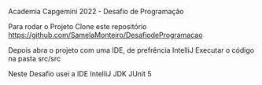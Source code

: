 Academia Capgemini 2022 - Desafio de Programação

Para rodar o Projeto 
Clone este repositório
https://github.com/SamelaMonteiro/DesafiodeProgramacao

Depois abra o projeto com uma IDE, de prefrência IntelliJ
Executar o código na pasta src/src


Neste Desafio usei a IDE IntelliJ
JDK
JUnit 5
